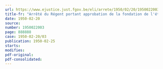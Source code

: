 ```yaml
---
url: https://www.ejustice.just.fgov.be/eli/arrete/1950/02/20/1950022003/justel
title-fr: "Arrêté du Régent portant approbation de la fondation de l'établissement d'utilité publique " Maison de Cure pour Ex-Prisonniers politiques et Ex-Prisonniers de guerre " et de ses statuts"
date: 1950-02-20
source:
number: 1950022003
page: 888888
case: 1950-02-20/03
publication: 1950-02-25
starts:
modifies:
pdf-original:
pdf-consolidated:
---
```


